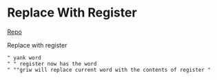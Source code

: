 # Replace With Register

[Repo](https://github.com/vim-scripts/ReplaceWithRegister)

Replace with register
```vim
" yank word
" " register now has the word
" ""griw will replace current word with the contents of register "
```
